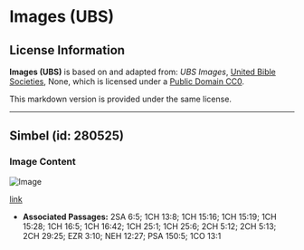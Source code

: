 # Images (UBS)

## License Information

**Images (UBS)** is based on and adapted from: _UBS Images_, [United Bible Societies](https://unitedbiblesocieties.org/), None, which is licensed under a [Public Domain CC0](https://creativecommons.org/public-domain/cc0/).

This markdown version is provided under the same license.



--------------------------------

## Simbel (id: 280525)

### Image Content

![Image](https://cdn.aquifer.bible/aquifer-content/resources/Media/WEB-0514_cymbals.jpg)

[link](https://cdn.aquifer.bible/aquifer-content/resources/Media/WEB-0514_cymbals.jpg)

* **Associated Passages:** 2SA 6:5; 1CH 13:8; 1CH 15:16; 1CH 15:19; 1CH 15:28; 1CH 16:5; 1CH 16:42; 1CH 25:1; 1CH 25:6; 2CH 5:12; 2CH 5:13; 2CH 29:25; EZR 3:10; NEH 12:27; PSA 150:5; 1CO 13:1

